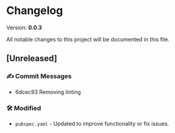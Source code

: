 # Changelog

Version: **0.0.3**

All notable changes to this project will be documented in this file.

## [Unreleased]

### ✍️ Commit Messages

* 6dcec93 Removing linting

### 🛠️ Modified

* `pubspec.yaml` - Updated to improve functionality or fix issues.
